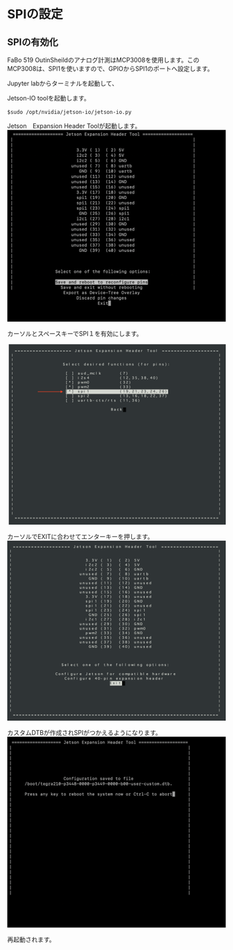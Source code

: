 # SPIの設定

## SPIの有効化

FaBo 519 OutinSheildのアナログ計測はMCP3008を使用します。このMCP3008は、SPI1を使いますので、GPIOからSPI1のポートへ設定します。

Jupyter labからターミナルを起動して、

Jetson-IO toolを起動します。

```
$sudo /opt/nvidia/jetson-io/jetson-io.py
```

Jetson　Expansion Header Toolが起動します。
![](./img/ExpasionHeaderTool.png)


カーソルとスペースキーでSPI１を有効にします。

![](./img/device.png)


カーソルでEXITに合わせてエンターキーを押します。
　
![](./img/exit.png)


カスタムDTBが作成されSPIがつかえるようになります。
![](./img/customdtb.png)

再起動されます。
